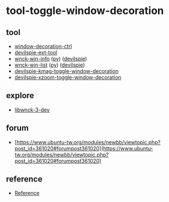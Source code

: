 # tool-toggle-window-decoration


## tool

* [window-decoration-ctrl](app/window-decoration-ctrl)
* [devilspie-ext-tool](app/devilspie-ext-tool)
* [wnck-win-info](explore/libwnck-3-dev/tool/wnck-win-info) ([py](gi/python/prototype/wnck-win-info)) ([devilspie](app/devilspie-ext-tool/devilspie-win-info.ds))
* [wnck-win-list](explore/libwnck-3-dev/tool/wnck-win-list) ([py](gi/python/prototype/wnck-win-list)) ([devilspie](app/devilspie-ext-tool/devilspie-win-list.ds))
* [devilspie-kmag-toggle-window-decoration](app/devilspie-kmag-toggle-window-decoration)
* [devilspie-xzoom-toggle-window-decoration](app/devilspie-xzoom-toggle-window-decoration)


## explore

* [libwnck-3-dev](explore/libwnck-3-dev)


## forum

* [https://www.ubuntu-tw.org/modules/newbb/viewtopic.php?post_id=361020#forumpost361020](https://www.ubuntu-tw.org/modules/newbb/viewtopic.php?post_id=361020#forumpost361020)


## reference

* [Reference](Reference.md)
